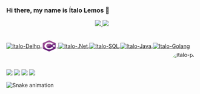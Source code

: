 ### Hi there, my name is Ítalo Lemos 👋

<div align="center">
  <a href="https://github.com/ItaloLemosGasparo">
  <img height="180em" src="https://github-readme-stats.vercel.app/api?username=ItaloLemosGasparo&show_icons=true&theme=dark&include_all_commits=true&count_private=true"/>
  <img height="180em" src="https://github-readme-stats.vercel.app/api/top-langs/?username=ItaloLemosGasparo&layout=compact&langs_count=7&theme=dark"/>
</div>
<br/>
  
<div style="display: inline_block"><br>  
  <img align="center" alt="Italo-Delhp" height="30" width="30" src="https://cdn-icons-png.flaticon.com/512/5968/5968252.png"> <!-- Delph -->
  <img align="center" alt="Italo-C#" height="30" width="40" src="https://raw.githubusercontent.com/devicons/devicon/master/icons/csharp/csharp-original.svg"> <!-- C# -->
  <img align="center" alt="Italo-.Net" height="30" width="30" src="https://play-lh.googleusercontent.com/Gs6kFTfe9wy0kp3RvMMhCEejwohHaVUEaY9mda3aweBM9S6BLjLo7Nu4uTNNDN9gPfk"> <!-- .Net Framework -->
  <img align="center" alt="Italo-SQL" height="30" width="30" src="https://static-00.iconduck.com/assets.00/sql-database-sql-azure-icon-1955x2048-4pmty46t.png"> <!-- SQL -->  
  <img align="center" alt="Italo-Java" height="30" width="30" src="https://cdn.jsdelivr.net/gh/devicons/devicon/icons/java/java-original-wordmark.svg"> <!-- Java -->
  <img align="center" alt="Italo-Golang" height="30" width="30" src="https://go.dev/blog/go-brand/Go-Logo/PNG/Go-Logo_Aqua.png"> <!-- Golang -->
  
  <img align="right" alt="Italo-pic" height="150" style="border-radius:50px;" src="https://smokeinairplanes.wordpress.com/wp-content/uploads/2017/09/a22d5247d9e3b9ea17d816a56f4a39ec.gif?w=500">
</div>
  
  ##
  
<br/>
  
<div> 
  <a href="https://www.linkedin.com/in/ItaloLemosGasparo/" target="_blank"><img src="https://img.shields.io/badge/LinkedIn-0077B5?style=for-the-badge&logo=linkedin&logoColor=white" target="_blank"></a> <!-- Linkedin -->
  <a href="mailto:italolemos4@gmail.com" target="_blank"><img src="https://img.shields.io/badge/Gmail-D14836?style=for-the-badge&logo=gmail&logoColor=white" target="_blank"></a> <!-- Gmail -->
  <a href="https://api.whatsapp.com/send?phone=+55016981321954&text=" target="_blank"><img src="https://img.shields.io/badge/WhatsApp-25D366?style=for-the-badge&logo=whatsapp&logoColor=white" target="_blank"></a> <!-- Whatsapp -->
  <a href="https://www.instagram.com/italo_lemos_gasparo/" target="_blank"><img src="https://img.shields.io/badge/-Instagram-%23E4405F?style=for-the-badge&logo=instagram&logoColor=white" target="_blank"></a> <!-- Instagram -->
  
  
  ![Snake animation](https://github.com/ItaloLemosGasparo/ItaloLemosGasparo/blob/output/github-contribution-grid-snake.svg)
 
</div>
